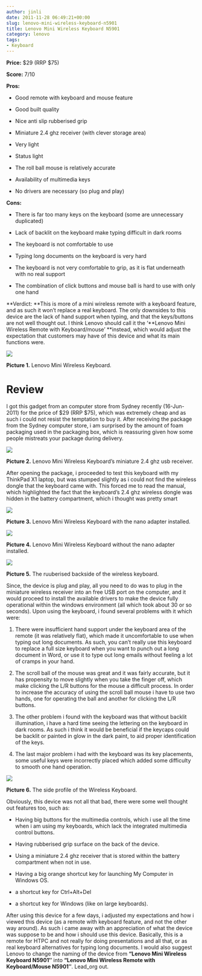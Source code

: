 ```yaml
---
author: jinli
date: 2011-11-28 06:49:21+00:00
slug: lenovo-mini-wireless-keyboard-n5901
title: Lenovo Mini Wireless Keyboard N5901
category: lenovo
tags:
- Keyboard
---
```


**Price:** $29 (RRP $75)

**Score:** 7/10

**Pros:**



  * Good remote with keyboard and mouse feature

  * Good built quality

  * Nice anti slip rubberised grip

  * Miniature 2.4 ghz receiver (with clever storage area)

  * Very light

  * Status light

  * The roll ball mouse is relatively accurate

  * Availability of multimedia keys

  * No drivers are necessary (so plug and play)




**Cons:**








  * There is far too many keys on the keyboard (some are unnecessary duplicated)

  * Lack of backlit on the keyboard make typing difficult in dark rooms

  * The keyboard is not comfortable to use

  * Typing long documents on the keyboard is very hard

  * The keyboard is not very comfortable to grip, as it is flat underneath with no real support

  * The combination of click buttons and mouse ball is hard to use with only one hand







**Verdict: **This is more of a mini wireless remote with a keyboard feature, and as such it won’t replace a real keyboard. The only downsides to this device are the lack of hand support when typing, and that the keys/buttons are not well thought out. I think Lenovo should call it the ‘**Lenovo Mini Wireless Remote with Keyboard/mouse’ **instead, which would adjust the expectation that customers may have of this device and what its main functions were.




[![](http://thinkorama.files.wordpress.com/2011/08/img_0623.jpg?w=448&h=336)](http://thinkorama.files.wordpress.com/2011/08/img_0623.jpg)




**Picture 1.** Lenovo Mini Wireless Keyboard.





# Review


I got this gadget from an computer store from Sydney recently (16-Jun-2011) for the price of $29 (RRP $75), which was extremely cheap and as such i could not resist the temptation to buy it. After receiving the package from the Sydney computer store, i am surprised by the amount of foam packaging used in the packaging box, which is reassuring given how some people mistreats your package during delivery.


[![](http://thinkorama.files.wordpress.com/2011/08/img_0625.jpg?w=448&h=336)](http://thinkorama.files.wordpress.com/2011/08/img_0625.jpg)




**Picture 2.** Lenovo Mini Wireless Keyboard’s miniature 2.4 ghz usb receiver.




After opening the package, i proceeded to test this keyboard with my ThinkPad X1 laptop, but was stumped slightly as i could not find the wireless dongle that the keyboard came with. This forced me to read the manual, which highlighted the fact that the keyboard’s 2.4 ghz wireless dongle was hidden in the battery compartment, which i thought was pretty smart




[![](http://thinkorama.files.wordpress.com/2011/08/img_0627.jpg?w=448&h=336)](http://thinkorama.files.wordpress.com/2011/08/img_0627.jpg)




**Picture 3.** Lenovo Mini Wireless Keyboard with the nano adapter installed.




[![](http://thinkorama.files.wordpress.com/2011/08/img_0626.jpg?w=448&h=336)](http://thinkorama.files.wordpress.com/2011/08/img_0626.jpg)




**Picture 4.** Lenovo Mini Wireless Keyboard without the nano adapter installed.




[![](http://thinkorama.files.wordpress.com/2011/08/img_0624.jpg?w=448&h=336)](http://thinkorama.files.wordpress.com/2011/08/img_0624.jpg)




**Picture 5.** The ruuberised backside of the wireless keyboard.


Since, the device is plug and play, all you need to do was to plug in the miniature wireless receiver into an free USB port on the computer, and it would proceed to install the available drivers to make the device fully operational within the windows environment (all which took about 30 or so seconds). Upon using the keyboard, i found several problems with it which were:

1. There were insufficient hand support under the keyboard area of the remote (it was relatively flat), which made it uncomfortable to use when typing out long documents. As such, you can’t really use this keyboard to replace a full size keyboard when you want to punch out a long document in Word, or use it to type out long emails without feeling a lot of cramps in your hand.

2. The scroll ball of the mouse was great and it was fairly accurate, but it has propensity to move slightly when you take the finger off, which make clicking the L/R buttons for the mouse a difficult process. In order to increase the accuracy of using the scroll ball mouse i have to use two hands, one for operating the ball and another for clicking the L/R buttons.

3. The other problem i found with the keyboard was that without backlit illumination, i have a hard time seeing the lettering on the keyboard in dark rooms. As such i think it would be beneficial if the keycaps could be backlit or painted in glow in the dark paint, to aid proper identification of the keys.

4. The last major problem i had with the keyboard was its key placements, some useful keys were incorrectly placed which added some difficulty to smooth one hand operation.


[![](http://thinkorama.files.wordpress.com/2011/08/img_06281.jpg?w=448&h=336)](http://thinkorama.files.wordpress.com/2011/08/img_06281.jpg)




**Picture 6.** The side profile of the Wireless Keyboard.


Obviously, this device was not all that bad, there were some well thought out features too, such as:



  * Having big buttons for the multimedia controls, which i use all the time when i am using my keyboards, which lack the integrated multimedia control buttons.

  * Having rubberised grip surface on the back of the device.

  * Using a miniature 2.4 ghz receiver that is stored within the battery compartment when not in use.

  * Having a big orange shortcut key for launching My Computer in Windows OS.

  * a shortcut key for Ctrl+Alt+Del

  * a shortcut key for Windows (like on large keyboards).




After using this device for a few days, i adjusted my expectations and how i viewed this device (as a remote with keyboard feature, and not the other way around). As such i came away with an appreciation of what the device was suppose to be and how i should use this device. Basically, this is a remote for HTPC and not really for doing presentations and all that, or as real keyboard alternatives for typing long documents. I would also suggest Lenovo to change the naming of the device from **“Lenovo Mini Wireless Keyboard N5901″** into **“Lenovo Mini Wireless Remote with Keyboard/Mouse N5901″**. Lead_org out.



